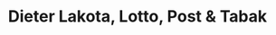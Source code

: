 ---
title: "Dieter Lakota, Lotto, Post & Tabak"
url: /kitzingen/dieter-lakota-lotto-post-und-tabak/
shop: Kiosk
---